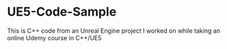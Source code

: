 # UE5-Code-Sample

This is C++ code from an Unreal Engine project I worked on while taking an online Udemy course in C++/UE5
